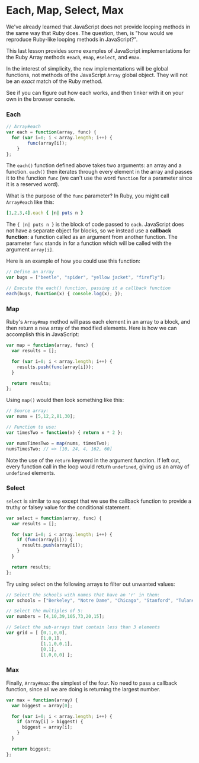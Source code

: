 # Each, Map, Select, Max

We've already learned that JavaScript does not provide looping methods in the same way that Ruby does. The question, then, is "how would we reproduce Ruby-like looping methods in JavaScript?".

This last lesson provides some examples of JavaScript implementations for the Ruby Array methods `#each`, `#map`, `#select`, and `#max`.

In the interest of simplicity, the new implementations will be global functions, not methods of the JavaScript `Array` global object.  They will not be an *exact* match of the Ruby method.

See if you can figure out how each works, and then tinker with it on your own in the browser console.

### Each

```javascript
// Array#each
var each = function(array, func) {
  for (var i=0; i < array.length; i++) {
		func(array[i]);
	}
};
```

The `each()` function defined above takes two arguments: an array and a function.  `each()` then iterates through every element in the array and passes it to the function `func` (we can't use the word `function` for a parameter since it is a reserved word).

What is the purpose of the `func` parameter?  In Ruby, you might call `Array#each` like this:

```ruby
[1,2,3,4].each { |n| puts n }
```

The `{ |n| puts n }` is the block of code passed to `each`.  JavaScript does not have a separate object for blocks, so we instead use a **callback function**: a function called as an argument from another function.  The parameter `func` stands in for a function which will be called with the argument `array[i]`.

Here is an example of how you could use this function:

```javascript
// Define an array
var bugs = ["beetle", "spider", "yellow jacket", "firefly"];

// Execute the each() function, passing it a callback function
each(bugs, function(x) { console.log(x); });
```

### Map

Ruby's `Array#map` method will pass each element in an array to a block, and then return a new array of the modified elements.  Here is how we can accomplish this in JavaScript:

```javascript
var map = function(array, func) {
  var results = [];

  for (var i=0; i < array.length; i++) {
    results.push(func(array[i]));
  }

  return results;
};
```

Using `map()` would then look something like this:

```javascript
// Source array:
var nums = [5,12,2,81,30];

// Function to use:
var timesTwo = function(x) { return x * 2 };

var numsTimesTwo = map(nums, timesTwo);
numsTimesTwo; // => [10, 24, 4, 162, 60]
```

Note the use of the `return` keyword in the argument function.  If left out, every function call in the loop would  return `undefined`, giving us an array of `undefined` elements.

### Select

`select` is similar to `map` except that we use the callback function to provide a truthy or falsey value for the conditional statement.

```javascript
var select = function(array, func) {
  var results = [];

  for (var i=0; i < array.length; i++) {
    if (func(array[i])) {
      results.push(array[i]);
    }
  }

  return results;
};
```

Try using select on the following arrays to filter out unwanted values:

```javascript
// Select the schools with names that have an 'r' in them:
var schools = ["Berkeley", "Notre Dame", "Chicago", "Stanford", "Tulane"];

// Select the multiples of 5:
var numbers = [4,10,39,105,73,20,15];

// Select the sub-arrays that contain less than 3 elements
var grid = [ [0,1,0,0],
             [1,0,1],
             [1,1,0,0,1],
             [0,1],
             [1,0,0,0] ];
```
### Max

Finally, `Array#max`: the simplest of the four.  No need to pass a callback function, since all we are doing is returning the largest number.

```javascript
var max = function(array) {
  var biggest = array[0];

  for (var i=0; i < array.length; i++) {
    if (array[i] > biggest) {
      biggest = array[i];
    }
  }

  return biggest;
};
```
